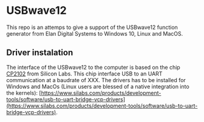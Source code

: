 # USBwave12
This repo is an attemps to give a support of the USBwave12 function generator from Elan Digital Systems to Windows 10, Linux and MacOS. 

## Driver instalation
The interface of the USBwave12 to the computer is based on the chip [CP2102](https://www.silabs.com/documents/public/data-sheets/CP2102-9.pdf) from Silicon Labs. This chip interface USB to an UART communication at a baudrate of XXX. The drivers has to be installed for Windows and MacOs (Linux users are blessed of a native integration into the kernels): [https://www.silabs.com/products/development-tools/software/usb-to-uart-bridge-vcp-drivers](https://www.silabs.com/products/development-tools/software/usb-to-uart-bridge-vcp-drivers). 

